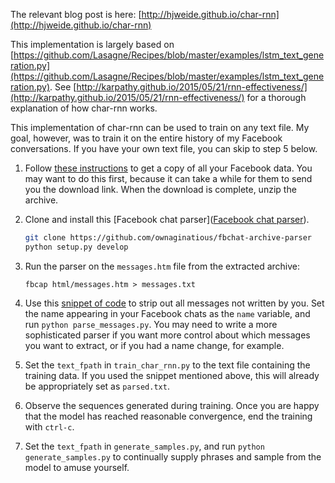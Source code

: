 The relevant blog post is here: [http://hjweide.github.io/char-rnn](http://hjweide.github.io/char-rnn)

This implementation is largely based on [https://github.com/Lasagne/Recipes/blob/master/examples/lstm_text_generation.py](https://github.com/Lasagne/Recipes/blob/master/examples/lstm_text_generation.py).
See [http://karpathy.github.io/2015/05/21/rnn-effectiveness/](http://karpathy.github.io/2015/05/21/rnn-effectiveness/) for a thorough explanation of how char-rnn works.

This implementation of char-rnn can be used to train on any text file.  My goal, however, was to train it on the entire history of my Facebook conversations.  If you have your own text file, you can skip to step 5 below.

1. Follow [these instructions](https://www.facebook.com/help/302796099745838) to get a copy of all your Facebook data.  You may want to do this first, because it can take a while for them to send you the download link.  When the download is complete, unzip the archive.

2. Clone and install this [Facebook chat parser]([Facebook chat parser](https://github.com/ownaginatious/fbchat-archive-parser)).

    ```bash
    git clone https://github.com/ownaginatious/fbchat-archive-parser 
    python setup.py develop
    ```

3. Run the parser on the ```messages.htm``` file from the extracted archive:
    ```
    fbcap html/messages.htm > messages.txt
    ```

4. Use this [snippet of code](https://gist.github.com/hjweide/2ef77fc69297daa5e00777c59c64161e) to strip out all messages not written by you.  Set the name appearing in your Facebook chats as the ```name``` variable, and run ```python parse_messages.py```.  You may need to write a more sophisticated parser if you want more control about which messages you want to extract, or if you had a name change, for example.

5. Set the ```text_fpath``` in ```train_char_rnn.py``` to the text file containing the training data.  If you used the snippet mentioned above, this will already be appropriately set as ```parsed.txt```.

6. Observe the sequences generated during training.  Once you are happy that the model has reached reasonable convergence, end the training with ```ctrl-c```.  

7. Set the ```text_fpath``` in ```generate_samples.py```, and run ```python generate_samples.py``` to continually supply phrases and sample from the model to amuse yourself.
